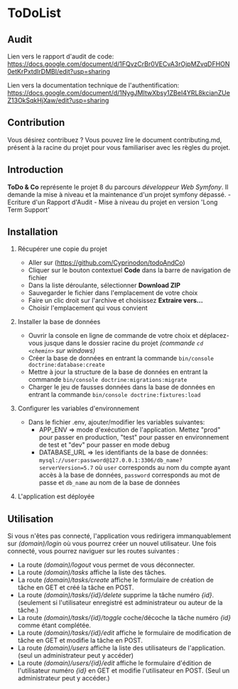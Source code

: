 ToDoList
========

## Audit
Lien vers le rapport d'audit de code:
https://docs.google.com/document/d/1FQvzCrBr0VECvA3rOjpMZvqDFHON0etKrPxtdIrDMBI/edit?usp=sharing

Lien vers la documentation technique de l'authentification:
https://docs.google.com/document/d/1NygJMItwXbsy1ZBeI4YRL8kcianZUeZ13OkSqkHjXaw/edit?usp=sharing

## Contribution
Vous désirez contribuez ? Vous pouvez lire le document contributing.md, présent à la racine du projet pour vous familiariser avec les règles du projet.

## Introduction
**ToDo & Co** représente le projet 8 du parcours *développeur Web Symfony*. Il demande la mise à niveau et la maintenance d'un projet symfony dépassé.
    - Ecriture d'un Rapport d'Audit
    - Mise à niveau du projet en version 'Long Term Support'

## Installation
  1. Récupérer une copie du projet
      - Aller sur (https://github.com/Cyprinodon/todoAndCo)
      - Cliquer sur le bouton contextuel **Code** dans la barre de navigation de fichier
      - Dans la liste déroulante, sélectionner **Download ZIP**
      - Sauvegarder le fichier dans l'emplacement de votre choix
      - Faire un clic droit sur l'archive et choisissez **Extraire vers...**
      - Choisir l'emplacement qui vous convient
      
  2. Installer la base de données
      - Ouvrir la console en ligne de commande de votre choix et déplacez-vous jusque dans le dossier racine du projet *(commande `cd <chemin>` sur windows)* 
      - Créer la base de données en entrant la commande `bin/console doctrine:database:create`
      - Mettre à jour la structure de la base de données en entrant la commande `bin/console doctrine:migrations:migrate`
      - Charger le jeu de fausses données dans la base de données en entrant la commande `bin/console doctrine:fixtures:load`
      
  3. Configurer les variables d'environnement
      - Dans le fichier .env, ajouter/modifier les variables suivantes:
          * APP_ENV => mode d'exécution de l'application. Mettez "prod" pour passer en production, "test" pour passer en environnement de test et "dev" pour passer en mode debug
          * DATABASE_URL => les identifiants de la base de données: `mysql://user:password@127.0.0.1:3306/db_name?serverVersion=5.7` où `user` corresponds au nom du compte ayant accès à la base de données, `password` corresponds au mot de passe et `db_name` au nom de la base de données
          
  4. L'application est déployée

## Utilisation
Si vous n'êtes pas connecté, l'application vous redirigera immanquablement sur *(domain)/login* où vous pourrez créer un nouvel utilisateur. Une fois connecté, vous pourrez naviguer sur les routes suivantes :
- La route *(domain)/logout* vous permet de vous déconnecter.
- La route *(domain)/tasks* affiche la liste des tâches.
- La route *(domain)/tasks/create* affiche le formulaire de création de tâche en GET et créé la tâche en POST.
- La route *(domain)/tasks/{id}/delete* supprime la tâche numéro *{id}*. (seulement si l'utilisateur enregistré est administrateur ou auteur de la tâche.)
- La route *(domain)/tasks/{id}/toggle* coche/décoche la tâche numéro *{id}* comme étant complétée.
- La route *(domain)/tasks/{id}/edit* affiche le formulaire de modification de tâche en GET et modifie la tâche en POST.
- La route *(domain)/users* affiche la liste des utilisateurs de l'application. (seul un administrateur peut y accéder)
- La route *(domain)/users/{id}/edit* affiche le formulaire d'édition de l'utilisateur numéro *{id}* en GET et modifie l'utilisateur en POST. (Seul un administrateur peut y accéder.)

